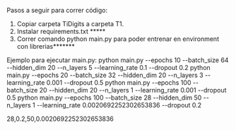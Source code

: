 Pasos a seguir para correr código:
1. Copiar carpeta TiDigits a carpeta T1.
2. Instalar requirements.txt *****
3. Correr comando python main.py para poder entrenar en environment con librerias*******

Ejemplo para ejecutar main.py:
python main.py --epochs 10 --batch_size 64 --hidden_dim 20 --n_layers 5 --learning_rate 0.1 --dropout 0.2 
python main.py --epochs 20 --batch_size 32 --hidden_dim 20 --n_layers 3 --learning_rate 0.001 --dropout 0.5
python main.py --epochs 100 --batch_size 20 --hidden_dim 20 --n_layers 1 --learning_rate 0.001 --dropout 0.5
python main.py --epochs 100 --batch_size 28 --hidden_dim 50 --n_layers 1 --learning_rate 0.0020692252302653836 --dropout 0.2

28,0.2,50,0.0020692252302653836